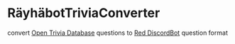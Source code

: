 # RäyhäbotTriviaConverter

convert [Open Trivia Database](https://opentdb.com/api_config.php) questions to [Red DiscordBot](https://github.com/Cog-Creators/Red-DiscordBot) question format

